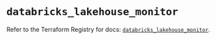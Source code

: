 # `databricks_lakehouse_monitor`

Refer to the Terraform Registry for docs: [`databricks_lakehouse_monitor`](https://registry.terraform.io/providers/databricks/databricks/1.72.0/docs/resources/lakehouse_monitor).
